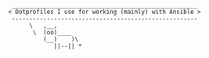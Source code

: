      _____________________________________________________
    < Dotprofiles I use for working (mainly) with Ansible >
     -----------------------------------------------------
          \   ,__,
           \  (oo)____
              (__)    )\
                 ||--|| *
